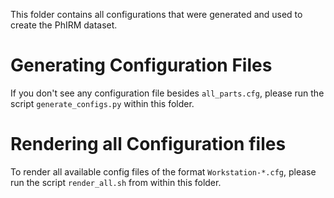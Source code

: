 This folder contains all configurations that were generated and used to create
the PhIRM dataset.

# Generating Configuration Files

If you don't see any configuration file besides
`all_parts.cfg`, please run the script `generate_configs.py` within this folder.


# Rendering all Configuration files

To render all available config files of the format `Workstation-*.cfg`, please
run the script `render_all.sh` from within this folder.

